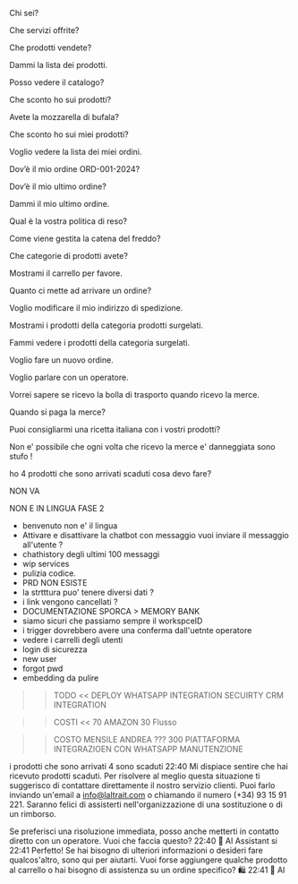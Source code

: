 Chi sei?

Che servizi offrite?

Che prodotti vendete?

Dammi la lista dei prodotti.

Posso vedere il catalogo?

Che sconto ho sui prodotti?

Avete la mozzarella di bufala?

Che sconto ho sui miei prodotti?

Voglio vedere la lista dei miei ordini.

Dov’è il mio ordine ORD-001-2024?

Dov’è il mio ultimo ordine?

Dammi il mio ultimo ordine.

Qual è la vostra politica di reso?

Come viene gestita la catena del freddo?

Che categorie di prodotti avete?

Mostrami il carrello per favore.

Quanto ci mette ad arrivare un ordine?

Voglio modificare il mio indirizzo di spedizione.

Mostrami i prodotti della categoria prodotti surgelati.

Fammi vedere i prodotti della categoria surgelati.

Voglio fare un nuovo ordine.

Voglio parlare con un operatore.

Vorrei sapere se ricevo la bolla di trasporto quando ricevo la merce.

Quando si paga la merce?

Puoi consigliarmi una ricetta italiana con i vostri prodotti?

Non e' possibile che ogni volta che ricevo la merce e' danneggiata sono stufo !

ho 4 prodotti che sono arrivati scaduti cosa devo fare?

NON VA

NON E IN LINGUA
FASE 2

- benvenuto non e' il lingua
- Attivare e disattivare la chatbot con messaggio vuoi inviare il messaggio all'utente ?
- chathistory degli ultimi 100 messaggi
- wip services
- pulizia codice.
- PRD NON ESISTE
- la strtttura puo' tenere diversi dati ?
- i link vengono cancellati ?
- DOCUMENTAZIONE SPORCA > MEMORY BANK
- siamo sicuri che passiamo sempre il workspceID
- i trigger dovrebbero avere una conferma dall'uetnte operatore
- vedere i carrelli degli utenti
- login di sicurezza
- new user
- forgot pwd
- embedding da pulire

> > TODO <<
> > DEPLOY
> > WHATSAPP INTEGRATION
> > SECUIRTY
> > CRM INTEGRATION

> > COSTI <<
> > 70 AMAZON
> > 30 Flusso

> > COSTO MENSILE ANDREA ??? 300
> > PIATTAFORMA
> > INTEGRAZIOEN CON WHATSAPP
> > MANUTENZIONE

i prodotti che sono arrivati 4 sono scaduti
22:40
Mi dispiace sentire che hai ricevuto prodotti scaduti. Per risolvere al meglio questa situazione ti suggerisco di contattare direttamente il nostro servizio clienti. Puoi farlo inviando un'email a info@laltrait.com o chiamando il numero (+34) 93 15 91 221. Saranno felici di assisterti nell'organizzazione di una sostituzione o di un rimborso.

Se preferisci una risoluzione immediata, posso anche metterti in contatto diretto con un operatore. Vuoi che faccia questo?
22:40
🤖 AI Assistant
si
22:41
Perfetto! Se hai bisogno di ulteriori informazioni o desideri fare qualcos'altro, sono qui per aiutarti. Vuoi forse aggiungere qualche prodotto al carrello o hai bisogno di assistenza su un ordine specifico? 🛍️
22:41
🤖 AI
